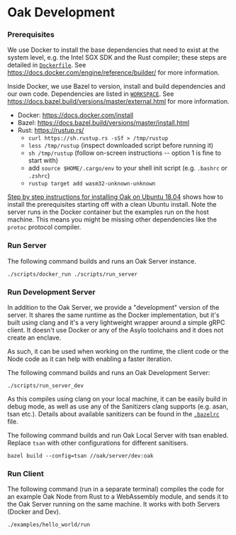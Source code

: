 # Oak Development

### Prerequisites

We use Docker to install the base dependencies that need to exist at the system
level, e.g. the Intel SGX SDK and the Rust compiler; these steps are detailed in
[`Dockerfile`](/Dockerfile). See
https://docs.docker.com/engine/reference/builder/ for more information.

Inside Docker, we use Bazel to version, install and build dependencies and our
own code. Dependencies are listed in [`WORKSPACE`](/WORKSPACE). See
https://docs.bazel.build/versions/master/external.html for more information.

- Docker: https://docs.docker.com/install
- Bazel: https://docs.bazel.build/versions/master/install.html
- Rust: https://rustup.rs/
  - `curl https://sh.rustup.rs -sSf > /tmp/rustup`
  - `less /tmp/rustup` (inspect downloaded script before running it)
  - `sh /tmp/rustup` (follow on-screen instructions -- option 1 is fine to start
    with)
  - add `source $HOME/.cargo/env` to your shell init script (e.g. `.bashrc` or
    `.zshrc`)
  - `rustup target add wasm32-unknown-unknown`

[Step by step instructions for installing Oak on Ubuntu 18.04](INSTALL.md) shows
how to install the prerequisites starting off with a clean Ubuntu install. Note
the server runs in the Docker container but the examples run on the host
machine. This means you might be missing other dependencies like the `protoc`
protocol compiler.

### Run Server

The following command builds and runs an Oak Server instance.

`./scripts/docker_run ./scripts/run_server`

### Run Development Server

In addition to the Oak Server, we provide a "development" version of the server.
It shares the same runtime as the Docker implementation, but it's built using
clang and it's a very lightweight wrapper around a simple gRPC client. It
doesn't use Docker or any of the Asylo toolchains and it does not create an
enclave.

As such, it can be used when working on the runtime, the client code or the Node
code as it can help with enabling a faster iteration.

The following command builds and runs an Oak Development Server:

`./scripts/run_server_dev`

As this compiles using clang on your local machine, it can be easily build in
debug mode, as well as use any of the Sanitizers clang supports (e.g. asan, tsan
etc.). Details about available sanitizers can be found in the
[`.bazelrc`](/.bazelrc) file.

The following command builds and run Oak Local Server with tsan enabled. Replace
`tsan` with other configurations for different sanitisers.

`bazel build --config=tsan //oak/server/dev:oak`

### Run Client

The following command (run in a separate terminal) compiles the code for an
example Oak Node from Rust to a WebAssembly module, and sends it to the Oak
Server running on the same machine. It works with both Servers (Docker and Dev).

`./examples/hello_world/run`
